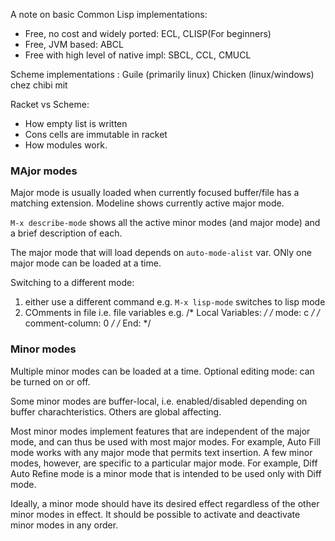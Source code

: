

A note on basic Common Lisp implementations:

* Free, no cost and widely ported: ECL, CLISP(For beginners)
* Free, JVM based: ABCL
* Free with high level of native impl: SBCL, CCL, CMUCL

Scheme implementations :
Guile (primarily linux)
Chicken (linux/windows)
chez
chibi
mit

Racket vs Scheme:

- How empty list is written
- Cons cells are immutable in racket
- How modules work.

### MAjor modes

Major mode is usually loaded when currently focused buffer/file has
a matching extension. Modeline shows currently active major mode.

`M-x describe-mode` shows all the active minor modes (and major mode) and a brief description of each.

The major mode that will load depends on `auto-mode-alist` var.
ONly one major mode can be loaded at a time.

Switching to a different mode:
1. either use a different command e.g. `M-x lisp-mode` switches to lisp mode
2. COmments in file i.e. file variables e.g.
/* Local Variables: */
/* mode: c          */
/* comment-column: 0 */
/* End:             */

### Minor modes

Multiple minor modes can be loaded at a time.
Optional editing mode: can be turned on or off.

Some minor modes are buffer-local, i.e. enabled/disabled depending on buffer charachteristics.
Others are global affecting.

Most minor modes implement features that are independent of the major mode, and can thus be used with most major modes. For example, Auto Fill mode works with any major mode that permits text insertion. A few minor modes, however, are specific to a particular major mode. For example, Diff Auto Refine mode is a minor mode that is intended to be used only with Diff mode.

Ideally, a minor mode should have its desired effect regardless of the other minor modes in effect. It should be possible to activate and deactivate minor modes in any order.



